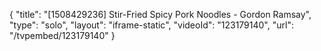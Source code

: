 {
    "title": "[1508429236] Stir-Fried Spicy Pork Noodles - Gordon Ramsay",
    "type": "solo",
    "layout": "iframe-static",
    "videoId": "123179140",
    "url": "\/tvpembed\/123179140"
}